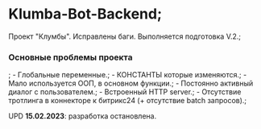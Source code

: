 # Klumba-Bot-Backend;

Проект "Клумбы". Исправлены баги. Выполняется подготовка V.2.;

<h3>Основные проблемы проекта</h3>;
- Глобальные переменные.;
- КОНСТАНТЫ которые изменяются.;
- Мало используется ООП, в основном функции.;
- Постоянно активный диалог с пользователем.;
- Встроенный HTTP server.;
- Отсутствие тротлинга в коннекторе к битрикс24 (+ отсутствие batch запросов).;

UPD <b>15.02.2023</b>: разработка остановлена.
